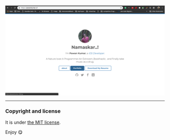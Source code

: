 

![Personal blog](/screenshot.png)

---

### Copyright and license

It is under [the MIT license](/LICENSE).




Enjoy :yum:
